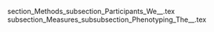 section_Methods_subsection_Participants_We__.tex
subsection_Measures_subsubsection_Phenotyping_The__.tex